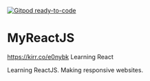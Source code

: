 [![Gitpod ready-to-code](https://img.shields.io/badge/Gitpod-ready--to--code-blue?logo=gitpod)](https://gitpod.io/#https://github.com/djtepas/MyReactJS)

# MyReactJS
https://kirr.co/e0nybk Learning React

Learning ReactJS. Making responsive websites. 